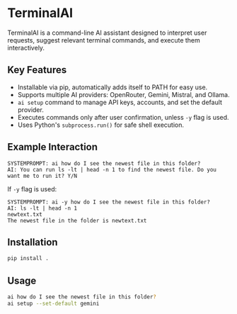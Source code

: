 # TerminalAI

TerminalAI is a command-line AI assistant designed to interpret user requests, suggest relevant terminal commands, and execute them interactively.

## Key Features
- Installable via pip, automatically adds itself to PATH for easy use.
- Supports multiple AI providers: OpenRouter, Gemini, Mistral, and Ollama.
- `ai setup` command to manage API keys, accounts, and set the default provider.
- Executes commands only after user confirmation, unless `-y` flag is used.
- Uses Python's `subprocess.run()` for safe shell execution.

## Example Interaction
```
SYSTEMPROMPT: ai how do I see the newest file in this folder?
AI: You can run ls -lt | head -n 1 to find the newest file. Do you want me to run it? Y/N
```
If `-y` flag is used:
```
SYSTEMPROMPT: ai -y how do I see the newest file in this folder?
AI: ls -lt | head -n 1
newtext.txt
The newest file in the folder is newtext.txt
```

## Installation
```sh
pip install .
```

## Usage
```sh
ai how do I see the newest file in this folder?
ai setup --set-default gemini
```
